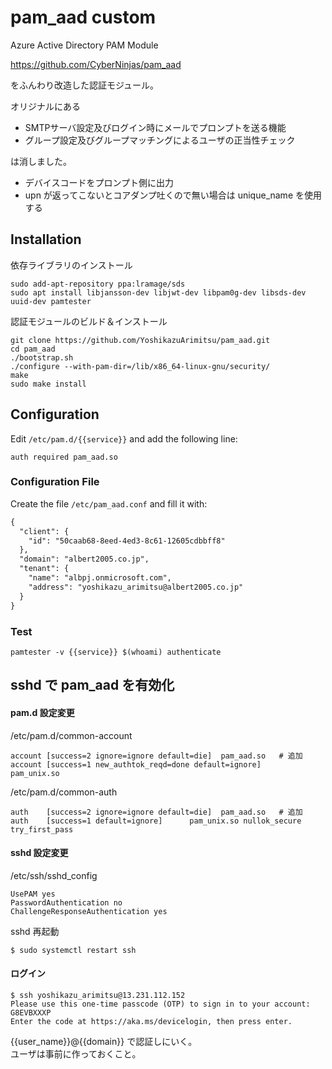# pam_aad custom

Azure Active Directory PAM Module

https://github.com/CyberNinjas/pam_aad

をふんわり改造した認証モジュール。

オリジナルにある

* SMTPサーバ設定及びログイン時にメールでプロンプトを送る機能
* グループ設定及びグループマッチングによるユーザの正当性チェック

は消しました。

* デバイスコードをプロンプト側に出力
* upn が返ってこないとコアダンプ吐くので無い場合は unique_name を使用する

##  Installation

依存ライブラリのインストール

```
sudo add-apt-repository ppa:lramage/sds
sudo apt install libjansson-dev libjwt-dev libpam0g-dev libsds-dev uuid-dev pamtester
```

認証モジュールのビルド＆インストール
```
git clone https://github.com/YoshikazuArimitsu/pam_aad.git
cd pam_aad
./bootstrap.sh
./configure --with-pam-dir=/lib/x86_64-linux-gnu/security/
make
sudo make install
```

## Configuration

Edit `/etc/pam.d/{{service}}` and add the following line:

```
auth required pam_aad.so
``` 

### Configuration File

Create the file ```/etc/pam_aad.conf``` and fill it with:

```mustache
{
  "client": {
    "id": "50caab68-8eed-4ed3-8c61-12605cdbbff8"
  },
  "domain": "albert2005.co.jp",
  "tenant": {
    "name": "albpj.onmicrosoft.com",
    "address": "yoshikazu_arimitsu@albert2005.co.jp"
  }
}
```

### Test

```
pamtester -v {{service}} $(whoami) authenticate
```

## sshd で pam_aad を有効化

#### pam.d 設定変更

/etc/pam.d/common-account

```
account [success=2 ignore=ignore default=die]  pam_aad.so   # 追加
account [success=1 new_authtok_reqd=done default=ignore]        pam_unix.so
```

/etc/pam.d/common-auth

```
auth    [success=2 ignore=ignore default=die]  pam_aad.so   # 追加
auth    [success=1 default=ignore]      pam_unix.so nullok_secure try_first_pass
```

#### sshd 設定変更

/etc/ssh/sshd_config

```
UsePAM yes
PasswordAuthentication no
ChallengeResponseAuthentication yes

```

sshd 再起動

```
$ sudo systemctl restart ssh
```

#### ログイン

```
$ ssh yoshikazu_arimitsu@13.231.112.152
Please use this one-time passcode (OTP) to sign in to your account: G8EVBXXXP
Enter the code at https://aka.ms/devicelogin, then press enter.
```

{{user_name}}@{{domain}} で認証しにいく。  
ユーザは事前に作っておくこと。
